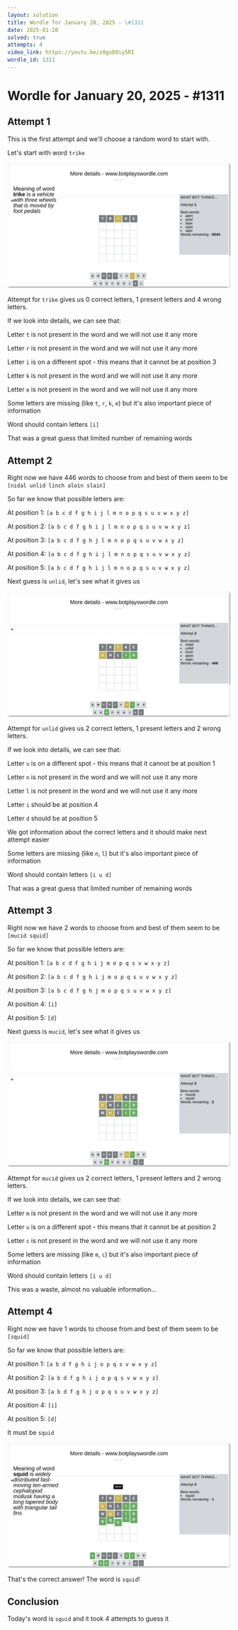 ```yaml
---
layout: solution
title: Wordle for January 20, 2025 - \#1311
date: 2025-01-20
solved: true
attempts: 4
video_link: https://youtu.be/z0gxD0iy5RI
wordle_id: 1311
---
```


# Wordle for January 20, 2025 - \#1311

## Attempt 1

This is the first attempt and we'll choose a random word to start with.

Let's start with word `trike`

![Attempt 1](2025-01-20/attempt-1.png)

Attempt for `trike` gives us 0 correct letters, 1 present letters and 4 wrong letters.

If we look into details, we can see that:

Letter `t` is not present in the word and we will not use it any more

Letter `r` is not present in the word and we will not use it any more

Letter `i` is on a different spot - this means that it cannot be at position 3

Letter `k` is not present in the word and we will not use it any more

Letter `e` is not present in the word and we will not use it any more

Some letters are missing (like `t`, `r`, `k`, `e`) but it's also important piece of information

Word should contain letters `[i]`

That was a great guess that limited number of remaining words



## Attempt 2

Right now we have 446 words to choose from and best of them seem to be `[nidal unlid linch aloin slain]`

So far we know that possible letters are:

At position 1: `[a b c d f g h i j l m n o p q s u v w x y z]`

At position 2: `[a b c d f g h i j l m n o p q s u v w x y z]`

At position 3: `[a b c d f g h j l m n o p q s u v w x y z]`

At position 4: `[a b c d f g h i j l m n o p q s u v w x y z]`

At position 5: `[a b c d f g h i j l m n o p q s u v w x y z]`

Next guess is `unlid`, let's see what it gives us

![Attempt 2](2025-01-20/attempt-2.png)

Attempt for `unlid` gives us 2 correct letters, 1 present letters and 2 wrong letters.

If we look into details, we can see that:

Letter `u` is on a different spot - this means that it cannot be at position 1

Letter `n` is not present in the word and we will not use it any more

Letter `l` is not present in the word and we will not use it any more

Letter `i` should be at position 4

Letter `d` should be at position 5

We got information about the correct letters and it should make next attempt easier

Some letters are missing (like `n`, `l`) but it's also important piece of information

Word should contain letters `[i u d]`

That was a great guess that limited number of remaining words



## Attempt 3

Right now we have 2 words to choose from and best of them seem to be `[mucid squid]`

So far we know that possible letters are:

At position 1: `[a b c d f g h i j m o p q s v w x y z]`

At position 2: `[a b c d f g h i j m o p q s u v w x y z]`

At position 3: `[a b c d f g h j m o p q s u v w x y z]`

At position 4: `[i]`

At position 5: `[d]`

Next guess is `mucid`, let's see what it gives us

![Attempt 3](2025-01-20/attempt-3.png)

Attempt for `mucid` gives us 2 correct letters, 1 present letters and 2 wrong letters.

If we look into details, we can see that:

Letter `m` is not present in the word and we will not use it any more

Letter `u` is on a different spot - this means that it cannot be at position 2

Letter `c` is not present in the word and we will not use it any more

Some letters are missing (like `m`, `c`) but it's also important piece of information

Word should contain letters `[i u d]`

This was a waste, almost no valuable information...



## Attempt 4

Right now we have 1 words to choose from and best of them seem to be `[squid]`

So far we know that possible letters are:

At position 1: `[a b d f g h i j o p q s v w x y z]`

At position 2: `[a b d f g h i j o p q s v w x y z]`

At position 3: `[a b d f g h j o p q s u v w x y z]`

At position 4: `[i]`

At position 5: `[d]`

It must be `squid`

![Attempt 4](2025-01-20/attempt-4.png)

That's the correct answer! The word is `squid`!

## Conclusion

Today's word is `squid` and it took 4 attempts to guess it

